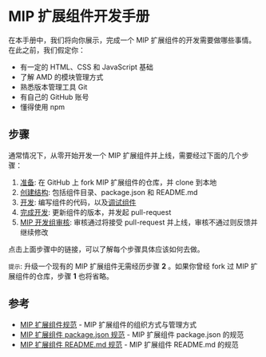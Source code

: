 MIP 扩展组件开发手册
============

在本手册中，我们将向你展示，完成一个 MIP 扩展组件的开发需要做哪些事情。在此之前，我们假定你：

- 有一定的 HTML、CSS 和 JavaScript 基础
- 了解 AMD 的模块管理方式
- 熟悉版本管理工具 Git
- 有自己的 GitHub 账号
- 懂得使用 npm


步骤
----


通常情况下，从零开始开发一个 MIP 扩展组件并上线，需要经过下面的几个步骤：

1. [准备](./prepare.md): 在 GitHub 上 fork MIP 扩展组件的仓库，并 clone 到本地
2. [创建结构](./create-structure.md): 包括组件目录、package.json 和 README.md
3. [开发](./develop.md): 编写组件的代码，以及[调试组件](./debug.md)
4. [完成开发](./wind-up.md): 更新组件的版本，并发起 pull-request
5. [MIP 开发组审核](./approve.md): 审核通过将接受 pull-request 并上线，审核不通过则反馈并继续修改

点击上面步骤中的链接，可以了解每个步骤具体应该如何去做。

`提示`: 升级一个现有的 MIP 扩展组件无需经历步骤 **2** 。如果你曾经 fork 过 MIP 扩展组件的仓库，步骤 **1** 也将省略。


参考
----

- [MIP 扩展组件规范](./spec.md) - MIP 扩展组件的组织方式与管理方式
- [MIP 扩展组件 package.json 规范](./spec-package-json.md) - MIP 扩展组件 package.json 的规范
- [MIP 扩展组件 README.md 规范](./spec-readme-md.md) - MIP 扩展组件 README.md 的规范


